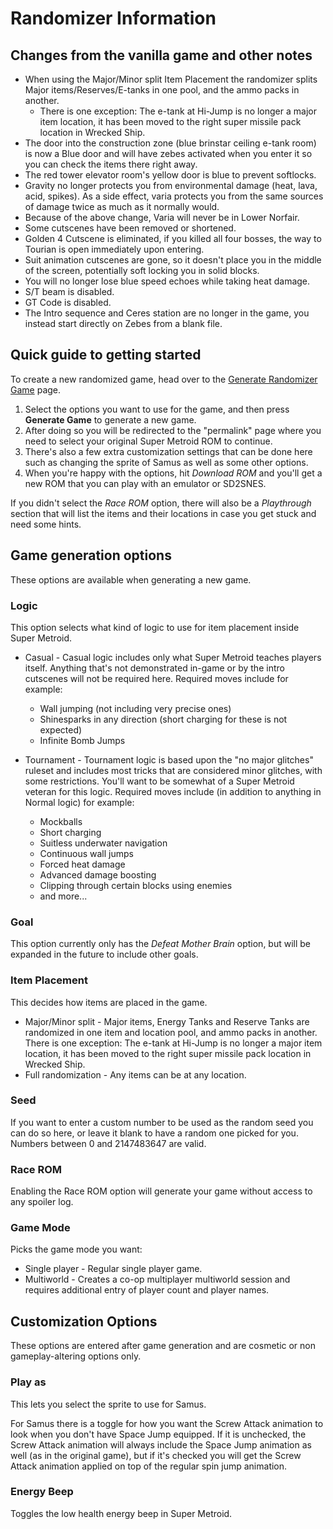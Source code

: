 # Randomizer Information

## Changes from the vanilla game and other notes

* When using the Major/Minor split Item Placement the randomizer splits
  Major items/Reserves/E-tanks in one pool, and the ammo packs in another.
  * There is one exception: The e-tank at Hi-Jump is no longer a major item
    location, it has been moved to the right super missile pack location in
    Wrecked Ship.
* The door into the construction zone (blue brinstar ceiling e-tank room) is
  now a Blue door and will have zebes activated when you enter it so you can
  check the items there right away.
* The red tower elevator room's yellow door is blue to prevent softlocks.
* Gravity no longer protects you from environmental damage (heat, lava, acid,
  spikes). As a side effect, varia protects you from the same sources of damage
  twice as much as it normally would.
* Because of the above change, Varia will never be in Lower Norfair.
* Some cutscenes have been removed or shortened.
* Golden 4 Cutscene is eliminated, if you killed all four bosses, the way to
  Tourian is open immediately upon entering.
* Suit animation cutscenes are gone, so it doesn't place you in the middle of
  the screen, potentially soft locking you in solid blocks.
* You will no longer lose blue speed echoes while taking heat damage.
* S/T beam is disabled.
* GT Code is disabled.
* The Intro sequence and Ceres station are no longer in the game, you instead
  start directly on Zebes from a blank file.

## Quick guide to getting started

To create a new randomized game, head over to the [Generate Randomizer Game](/configure) page.

1. Select the options you want to use for the game, and then press **Generate
   Game** to generate a new game.
2. After doing so you will be redirected to the "permalink" page where you
   need to select your original Super Metroid ROM to continue.
3. There's also a few extra customization settings that can be done here such
   as changing the sprite of Samus as well as some other options.
4. When you're happy with the options, hit *Download ROM* and you'll get a new
   ROM that you can play with an emulator or SD2SNES.

If you didn't select the *Race ROM* option, there will also be a *Playthrough*
section that will list the items and their locations in case you get stuck and
need some hints.

## Game generation options

These options are available when generating a new game.

### Logic

This option selects what kind of logic to use for item placement inside Super Metroid.

* Casual - Casual logic includes only what Super Metroid teaches players itself.
  Anything that's not demonstrated in-game or by the intro cutscenes will not
  be required here. Required moves include for example:

    * Wall jumping (not including very precise ones)
    * Shinesparks in any direction (short charging for these is not expected)
    * Infinite Bomb Jumps

* Tournament - Tournament logic is based upon the "no major glitches" ruleset
  and includes most tricks that are considered minor glitches, with some
  restrictions. You'll want to be somewhat of a Super Metroid veteran for this
  logic. Required moves include (in addition to anything in Normal logic) for
  example:

    * Mockballs
    * Short charging
    * Suitless underwater navigation
    * Continuous wall jumps
    * Forced heat damage
    * Advanced damage boosting
    * Clipping through certain blocks using enemies
    * and more...

### Goal

This option currently only has the *Defeat Mother Brain* option, but will be
expanded in the future to include other goals.

### Item Placement

This decides how items are placed in the game.

* Major/Minor split - Major items, Energy Tanks and Reserve Tanks are
  randomized in one item and location pool, and ammo packs in another.  
  There is one exception: The e-tank at Hi-Jump is no longer a major item
  location, it has been moved to the right super missile pack location in
  Wrecked Ship.
* Full randomization - Any items can be at any location.

### Seed

If you want to enter a custom number to be used as the random seed you can do
so here, or leave it blank to have a random one picked for you. Numbers between
0 and 2147483647 are valid.

### Race ROM

Enabling the Race ROM option will generate your game without access to any spoiler log.

### Game Mode

Picks the game mode you want:

* Single player - Regular single player game.
* Multiworld - Creates a co-op multiplayer multiworld session and requires
  additional entry of player count and player names.

## Customization Options

These options are entered after game generation and are cosmetic or non
gameplay-altering options only.

### Play as

This lets you select the sprite to use for Samus.

For Samus there is a toggle for how you want the Screw Attack animation to look
when you don't have Space Jump equipped. If it is unchecked, the Screw Attack
animation will always include the Space Jump animation as well (as in the
original game), but if it's checked you will get the Screw Attack animation
applied on top of the regular spin jump animation.

### Energy Beep

Toggles the low health energy beep in Super Metroid.
